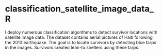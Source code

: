 # classification_satellite_image_data_R
I deploy numerous classification algorithms to detect survivor locations with satellite image data. The dataset contains aerial pictures of Haiti following the 2010 earthquake. The goal is to locate survivors by detecting blue tarps in the images. Survivors created lean-to shelters using these tarps. 
